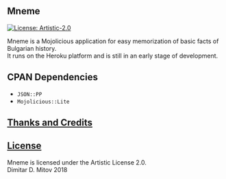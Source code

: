 Mneme
--------------------------------------------------------------------------------
[![License: Artistic-2.0](https://img.shields.io/badge/License-Artistic%202.0-0298c3.svg)](./LICENSE.md)

Mneme is a Mojolicious application for easy memorization of basic facts of Bulgarian history.  
It runs on the Heroku platform and is still in an early stage of development.  

## CPAN Dependencies
* ``JSON::PP``  
* ``Mojolicious::Lite``  

## [Thanks and Credits](./CREDITS.md)

## [License](./LICENSE.md)
Mneme is licensed under the Artistic License 2.0.  
Dimitar D. Mitov 2018  
